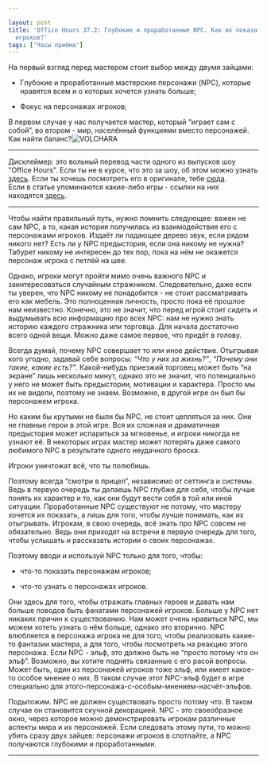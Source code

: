 ```yaml
---

layout: post
title: 'Office Hours 37.2: Глубокие и проработанные NPC. Как их показать, не затмевая
  игроков?'
tags: ['Часы приёма']
---
```


На первый взгляд перед мастером стоит выбор между двумя зайцами:




    
  * Глубокие и проработанные мастерские персонажи (NPC), которые нравятся всем и о которых хочется узнать больше;

    
  * Фокус на персонажах игроков;



В первом случае у нас получается мастер, который “играет сам с собой”, во втором - мир, населённый функциями вместо персонажей. Как найти баланс?![VOLCHARA](https://wunderwaffla.files.wordpress.com/2018/03/volchara.png)



* * *





Дисклеймер: это вольный перевод части одного из выпусков шоу "Office Hours". Если ты не в курсе, что это за шоу, об этом можно узнать [здесь](https://wunderwaffla.wordpress.com/2017/03/21/что-за-office-hours/). Если ты хочешь посмотреть его в оригинале, тебе [сюда](https://www.youtube.com/playlist?list=PLAmPx8nWedFVGdrP2JmcYzdvZC8sWV5b4).  
Если в статье упоминаются какие-либо игры - ссылки на них находятся [здесь](https://rpgbasement.xyz/2017-07-08-o_o_b_s/).





* * *



Чтобы найти правильный путь, нужно помнить следующее: важен не сам NPC, а то, какая история получилась из взаимодействия его с персонажами игроков. Издаёт ли падающее дерево звук, если рядом никого нет? Есть ли у NPC предыстория, если она никому не нужна? Табурет никому не интересен до тех пор, пока на нём не окажется персонаж игрока с петлёй на шее.

Однако, игроки могут пройти мимо очень важного NPC и заинтересоваться случайным стражником. Следовательно, даже если ты уверен, что NPC никому не понадобится - не стоит рассматривать его как мебель. Это полноценная личность, просто пока её прошлое нам неизвестно. Конечно, это не значит, что перед игрой стоит сидеть и выдумывать всю информацию про всех NPC: нам не нужно знать историю каждого стражника или торговца. Для начала достаточно всего одной вещи. Можно даже самое первое, что придёт в голову.

Всегда думай, почему NPC совершает то или иное действие. Отыгрывая кого угодно, задавай себе вопросы: _“Что у них за жизнь?”_, _“Почему они такие, какие есть?”_. Какой-нибудь приезжий торговец может быть “на экране” лишь несколько минут, однако это не значит, что потенциально у него не может быть предыстории, мотивации и характера. Просто мы их не видели, поэтому не знаем. Возможно, в другой игре он был бы персонажем игрока.

Но каким бы крутыми не были бы NPC, не стоит цепляться за них. Они не главные герои в этой игре. Вся их сложная и драматичная предыстория может испариться за мгновенье, и игроки никогда не узнают её. В некоторых играх мастер может потерять даже самого любимого NPC в результате одного неудачного броска. 



Игроки уничтожат всё, что ты полюбишь.



Поэтому всегда “смотри в прицел”, независимо от сеттинга и системы. Ведь в первую очередь ты делаешь NPC глубже для себя, чтобы лучше понять их характер и то, как они будут вести себя в той или иной ситуации. Проработанные NPC существуют не потому, что мастеру хочется их показать, а лишь для того, чтобы лучше понимать, как их отыгрывать. Игрокам, в свою очередь, всё знать про NPC совсем не обязательно. Ведь они приходят на встречи в первую очередь для того, чтобы услышать и рассказать истории о своих персонажах.

Поэтому вводи и используй NPC только для того, чтобы:




    
  * что-то показать персонажам игроков;

    
  * что-то узнать о персонажах игроков.



Они здесь для того, чтобы отражать главных героев и давать нам больше поводов быть фанатами персонажей игроков. Больше у NPC нет никаких причин к существованию. Нам может очень нравиться NPC, мы можем хотеть узнать о нём больше, однако это вторично. NPC влюбляется в персонажа игрока не для того, чтобы реализовать какие-то фантазии мастера, а для того, чтобы посмотреть на реакцию этого персонажа. Если NPC - эльф, это должно быть не “просто потому что он эльф”. Возможно, вы хотите поднять связанные с его расой вопросы. Может быть, один из персонажей игроков тоже эльф, или имеет какое-то особое мнение о них. В таком случае этот NPC-эльф будет в игре специально для этого-персонажа-с-особым-мнением-насчёт-эльфов. 

Подытожим. NPC не должен существовать просто потому что. В таком случае он становится скучной декорацией. NPC - это своеобразное окно, через которое можно демонстрировать игрокам различные аспекты мира и их персонажей. Если следовать этому пути, то можно убить сразу двух зайцев: персонажи игроков в спотлайте, а NPC получаются глубокими и проработанными. 



* * *











